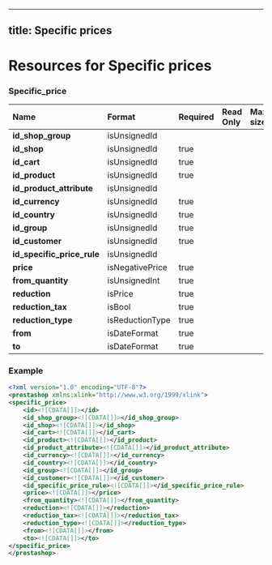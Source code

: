 
---
title: Specific prices
---

# Resources for Specific prices


### Specific_price

|            Name            |     Format      | Required | Read Only | Max size | Not filterable | Description |
| :------------------------- | :-------------- | :------- | :-------- | :------- | :------------- | :---------- |
| **id_shop_group**          | isUnsignedId    |          |           |          |                |             |
| **id_shop**                | isUnsignedId    | true     |           |          |                |             |
| **id_cart**                | isUnsignedId    | true     |           |          |                |             |
| **id_product**             | isUnsignedId    | true     |           |          |                |             |
| **id_product_attribute**   | isUnsignedId    |          |           |          |                |             |
| **id_currency**            | isUnsignedId    | true     |           |          |                |             |
| **id_country**             | isUnsignedId    | true     |           |          |                |             |
| **id_group**               | isUnsignedId    | true     |           |          |                |             |
| **id_customer**            | isUnsignedId    | true     |           |          |                |             |
| **id_specific_price_rule** | isUnsignedId    |          |           |          |                |             |
| **price**                  | isNegativePrice | true     |           |          |                |             |
| **from_quantity**          | isUnsignedInt   | true     |           |          |                |             |
| **reduction**              | isPrice         | true     |           |          |                |             |
| **reduction_tax**          | isBool          | true     |           |          |                |             |
| **reduction_type**         | isReductionType | true     |           |          |                |             |
| **from**                   | isDateFormat    | true     |           |          |                |             |
| **to**                     | isDateFormat    | true     |           |          |                |             |


### Example

```xml
<?xml version="1.0" encoding="UTF-8"?>
<prestashop xmlns:xlink="http://www.w3.org/1999/xlink">
<specific_price>
	<id><![CDATA[]]></id>
	<id_shop_group><![CDATA[]]></id_shop_group>
	<id_shop><![CDATA[]]></id_shop>
	<id_cart><![CDATA[]]></id_cart>
	<id_product><![CDATA[]]></id_product>
	<id_product_attribute><![CDATA[]]></id_product_attribute>
	<id_currency><![CDATA[]]></id_currency>
	<id_country><![CDATA[]]></id_country>
	<id_group><![CDATA[]]></id_group>
	<id_customer><![CDATA[]]></id_customer>
	<id_specific_price_rule><![CDATA[]]></id_specific_price_rule>
	<price><![CDATA[]]></price>
	<from_quantity><![CDATA[]]></from_quantity>
	<reduction><![CDATA[]]></reduction>
	<reduction_tax><![CDATA[]]></reduction_tax>
	<reduction_type><![CDATA[]]></reduction_type>
	<from><![CDATA[]]></from>
	<to><![CDATA[]]></to>
</specific_price>
</prestashop>

```

